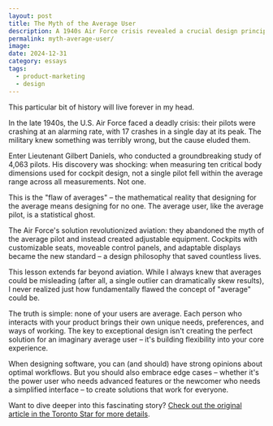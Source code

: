 ```yaml
---
layout: post
title: The Myth of the Average User
description: A 1940s Air Force crisis revealed a crucial design principle — the average user doesn't exist.
permalink: myth-average-user/
image: 
date: 2024-12-31
category: essays
tags:
  - product-marketing
  - design
---
```

This particular bit of history will live forever in my head. 

In the late 1940s, the U.S. Air Force faced a deadly crisis: their pilots were crashing at an alarming rate, with 17 crashes in a single day at its peak. The military knew something was terribly wrong, but the cause eluded them.

Enter Lieutenant Gilbert Daniels, who conducted a groundbreaking study of 4,063 pilots. His discovery was shocking: when measuring ten critical body dimensions used for cockpit design, not a single pilot fell within the average range across all measurements. Not one.

This is the "flaw of averages" – the mathematical reality that designing for the average means designing for no one. The average user, like the average pilot, is a statistical ghost.

The Air Force's solution revolutionized aviation: they abandoned the myth of the average pilot and instead created adjustable equipment. Cockpits with customizable seats, moveable control panels, and adaptable displays became the new standard – a design philosophy that saved countless lives.

This lesson extends far beyond aviation. While I always knew that averages could be misleading (after all, a single outlier can dramatically skew results), I never realized just how fundamentally flawed the concept of "average" could be.

The truth is simple: none of your users are average. Each person who interacts with your product brings their own unique needs, preferences, and ways of working. The key to exceptional design isn't creating the perfect solution for an imaginary average user – it's building flexibility into your core experience.

When designing software, you can (and should) have strong opinions about optimal workflows. But you should also embrace edge cases – whether it's the power user who needs advanced features or the newcomer who needs a simplified interface – to create solutions that work for everyone.

Want to dive deeper into this fascinating story? [Check out the original article in the Toronto Star for more details](https://www.thestar.com/news/insight/when-u-s-air-force-discovered-the-flaw-of-averages/article_e3231734-e5da-5bf5-9496-a34e52d60bd9.html).